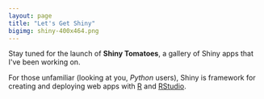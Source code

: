 ```yaml
---
layout: page
title: "Let's Get Shiny"
bigimg: shiny-400x464.png
---
```


Stay tuned for the launch of **Shiny Tomatoes**, a gallery of Shiny apps that I've been working on.

For those unfamiliar (looking at you, *Python* users), Shiny is framework for creating and deploying web apps with [R](https://cran.r-project.org/) and [RStudio](https://www.rstudio.com/).




